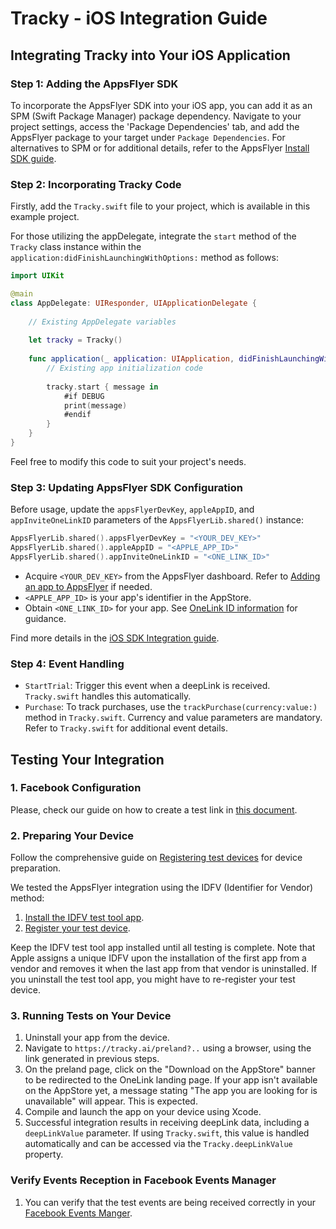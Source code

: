 # Tracky - iOS Integration Guide

## Integrating Tracky into Your iOS Application

### Step 1: Adding the AppsFlyer SDK
To incorporate the AppsFlyer SDK into your iOS app, you can add it as an SPM (Swift Package Manager) package dependency. Navigate to your project settings, access the 'Package Dependencies' tab, and add the AppsFlyer package to your target under `Package Dependencies`. For alternatives to SPM or for additional details, refer to the AppsFlyer [Install SDK guide](https://dev.appsflyer.com/hc/docs/install-ios-sdk).

### Step 2: Incorporating Tracky Code
Firstly, add the `Tracky.swift` file to your project, which is available in this example project.

For those utilizing the appDelegate, integrate the `start` method of the `Tracky` class instance within the `application:didFinishLaunchingWithOptions:` method as follows:
```swift
import UIKit

@main
class AppDelegate: UIResponder, UIApplicationDelegate {
    
    // Existing AppDelegate variables
    
    let tracky = Tracky()
    
    func application(_ application: UIApplication, didFinishLaunchingWithOptions launchOptions: [UIApplication.LaunchOptionsKey: Any]?) -> Bool {
        // Existing app initialization code
        
        tracky.start { message in
            #if DEBUG
            print(message)
            #endif
        }
    }    
}
```
Feel free to modify this code to suit your project's needs.

### Step 3: Updating AppsFlyer SDK Configuration 
Before usage, update the `appsFlyerDevKey`, `appleAppID`, and `appInviteOneLinkID` parameters of the `AppsFlyerLib.shared()` instance:
```swift
AppsFlyerLib.shared().appsFlyerDevKey = "<YOUR_DEV_KEY>"
AppsFlyerLib.shared().appleAppID = "<APPLE_APP_ID>"
AppsFlyerLib.shared().appInviteOneLinkID = "<ONE_LINK_ID>"
```
- Acquire `<YOUR_DEV_KEY>` from the AppsFlyer dashboard. Refer to [Adding an app to AppsFlyer](https://support.appsflyer.com/hc/en-us/articles/207377436-Adding-an-app-to-AppsFlyer) if needed.
- `<APPLE_APP_ID>` is your app's identifier in the AppStore.
- Obtain `<ONE_LINK_ID>` for your app. See [OneLink ID information](https://support.appsflyer.com/hc/en-us/articles/208874366-OneLink-links-and-experiences#create-a-onelink-link) for guidance.

Find more details in the [iOS SDK Integration guide](https://dev.appsflyer.com/hc/docs/integrate-ios-sdk).

### Step 4: Event Handling
- `StartTrial`: Trigger this event when a deepLink is received. `Tracky.swift` handles this automatically.
- `Purchase`: To track purchases, use the `trackPurchase(currency:value:)` method in `Tracky.swift`. Currency and value parameters are mandatory. Refer to `Tracky.swift` for additional event details.

## Testing Your Integration

### 1. Facebook Configuration
Please, check our guide on how to create a test link in [this document](https://github.com/tracky-ai/tracky-demo-iOS/blob/main/Doc/Tracky.AI%20-%20Creating%20a%20test%20Facebook%20Ads%20link.pdf).

### 2. Preparing Your Device
Follow the comprehensive guide on [Registering test devices](https://support.appsflyer.com/hc/en-us/articles/207031996) for device preparation.

We tested the AppsFlyer integration using the IDFV (Identifier for Vendor) method:
1. [Install the IDFV test tool app](https://dev.appsflyer.com/hc/docs/install-the-idfv-test-tool-app#how-to-install-the-idfv-testing-tool-app).
2. [Register your test device](https://support.appsflyer.com/hc/en-us/articles/207031996#add-a-device-manually-via-the-user-interface).

Keep the IDFV test tool app installed until all testing is complete. Note that Apple assigns a unique IDFV upon the installation of the first app from a vendor and removes it when the last app from that vendor is uninstalled. If you uninstall the test tool app, you might have to re-register your test device.

### 3. Running Tests on Your Device
1. Uninstall your app from the device.
2. Navigate to `https://tracky.ai/preland?..` using a browser, using the link generated in previous steps.
3. On the preland page, click on the "Download on the AppStore" banner to be redirected to the OneLink landing page. If your app isn't available on the AppStore yet, a message stating "The app you are looking for is unavailable" will appear. This is expected.
4. Compile and launch the app on your device using Xcode.
5. Successful integration results in receiving deepLink data, including a `deepLinkValue` parameter. If using `Tracky.swift`, this value is handled automatically and can be accessed via the `Tracky.deepLinkValue` property.

### Verify Events Reception in Facebook Events Manager
1. You can verify that the test events are being received correctly in your [Facebook Events Manger](https://business.facebook.com/events_manager2/).
